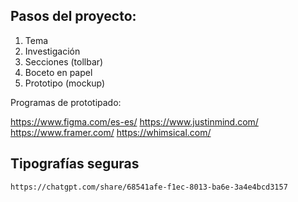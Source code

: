 ## Pasos del proyecto:

1. Tema
2. Investigación
3. Secciones (tollbar)
4. Boceto en papel
5. Prototipo (mockup)


Programas de prototipado:

https://www.figma.com/es-es/
https://www.justinmind.com/
https://www.framer.com/
https://whimsical.com/


## Tipografías seguras
    https://chatgpt.com/share/68541afe-f1ec-8013-ba6e-3a4e4bcd3157